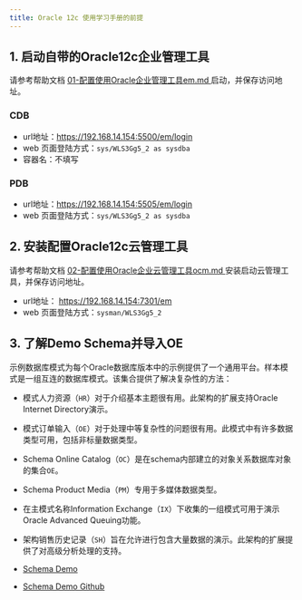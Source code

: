 ```yaml
---
title: Oracle 12c 使用学习手册的前提
---
```


## 1. 启动自带的Oracle12c企业管理工具

请参考帮助文档 [01-配置使用Oracle企业管理工具em.md ](01-配置使用Oracle企业管理工具em.md) 启动，并保存访问地址。

### CDB

* url地址：https://192.168.14.154:5500/em/login
* web 页面登陆方式：`sys/WLS3Gg5_2 as sysdba`
* 容器名：不填写

### PDB

* url地址：https://192.168.14.154:5505/em/login
* web 页面登陆方式：`sys/WLS3Gg5_2 as sysdba`

## 2. 安装配置Oracle12c云管理工具

请参考帮助文档 [02-配置使用Oracle企业云管理工具ocm.md ](02-配置使用Oracle企业云管理工具ocm.md ) 安装启动云管理工具，并保存访问地址。

* url地址： https://192.168.14.154:7301/em
* web 页面登陆方式：`sysman/WLS3Gg5_2`

## 3. 了解Demo Schema并导入OE

示例数据库模式为每个Oracle数据库版本中的示例提供了一个通用平台。样本模式是一组互连的数据库模式。该集合提供了解决复杂性的方法：

- 模式人力资源（`HR`）对于介绍基本主题很有用。此架构的扩展支持Oracle Internet Directory演示。
- 模式订单输入（`OE`）对于处理中等复杂性的问题很有用。此模式中有许多数据类型可用，包括非标量数据类型。
- Schema Online Catalog（`OC`）是在schema内部建立的对象关系数据库对象的集合`OE`。
- Schema Product Media（`PM`）专用于多媒体数据类型。
- 在主模式名称Information Exchange（`IX`）下收集的一组模式可用于演示Oracle Advanced Queuing功能。
- 架构销售历史记录（`SH`）旨在允许进行包含大量数据的演示。此架构的扩展提供了对高级分析处理的支持。

- [Schema Demo](https://docs.oracle.com/en/database/oracle/oracle-database/12.2/comsc/lot.html)
- [Schema Demo Github](https://github.com/oracle/db-sample-schemas)
